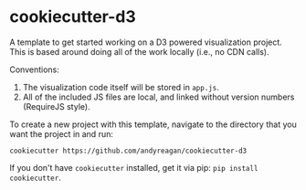 # cookiecutter-d3

A template to get started working on a D3 powered visualization project.
This is based around doing all of the work locally (i.e., no CDN calls).

Conventions:

1. The visualization code itself will be stored in `app.js`.
2. All of the included JS files are local, and linked without version numbers (RequireJS style).

To create a new project with this template, navigate to the directory that you want the project in and run:
```
cookiecutter https://github.com/andyreagan/cookiecutter-d3
```

If you don't have `cookiecutter` installed, get it via pip: `pip install cookiecutter`.
